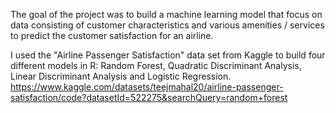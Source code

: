 The goal of the project was to build a machine learning model that focus on data consisting of customer characteristics and various amenities / services to predict the customer satisfaction for an airline.

I used the "Airline Passenger Satisfaction" data set from Kaggle to build four different models in R: Random Forest, Quadratic Discriminant Analysis, Linear Discriminant Analysis and Logistic Regression.
https://www.kaggle.com/datasets/teejmahal20/airline-passenger-satisfaction/code?datasetId=522275&searchQuery=random+forest
